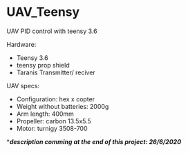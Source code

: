 # UAV_Teensy
UAV PID control with teensy 3.6

Hardware:
- Teensy 3.6
- teensy prop shield
- Taranis Transmitter/ reciver

UAV specs:

- Configuration: hex x copter
- Weight without batteries: 2000g
- Arm length: 400mm
- Propeller: carbon 13.5x5.5
- Motor: turnigy 3508-700

****description comming at the end of this project: 26/6/2020***
